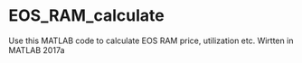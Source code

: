 # EOS_RAM_calculate
Use this MATLAB code to calculate EOS RAM price, utilization etc.
Wirtten in MATLAB 2017a
